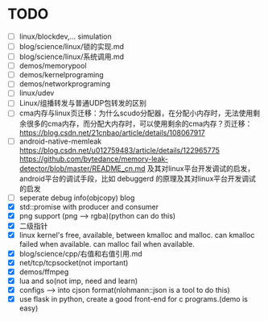 # TODO

- [ ] linux/blockdev,... simulation
- [ ] blog/science/linux/锁的实现.md
- [ ] blog/science/linux/系统调用.md
- [ ] demos/memorypool
- [ ] demos/kernelprograming
- [ ] demos/networkprograming
- [ ] linux/udev
- [ ] Linux/组播转发与普通UDP包转发的区别
- [ ] cma内存与linux页迁移：为什么scudo分配器，在分配小内存时，无法使用剩余很多的cma内存，而分配大内存时，可以使用剩余的cma内存？页迁移：https://blog.csdn.net/21cnbao/article/details/108067917
- [ ] android-native-memleak https://blog.csdn.net/u012759483/article/details/122965775 https://github.com/bytedance/memory-leak-detector/blob/master/README_cn.md 及其对linux平台开发调试的启发，android平台的调试手段，比如 debuggerd 的原理及其对linux平台开发调试的启发
- [ ] seperate debug info(objcopy) blog
- [x] std::promise with producer and consumer
- [x] png support (png --> rgba)(python can do this)
- [x] 二级指针
- [x] linux kernel's free, available, between kmalloc and malloc. can kmalloc failed when available. can malloc fail when available.
- [x] blog/science/cpp/右值和右值引用.md
- [x] net/tcp/tcpsocket(not important)
- [x] demos/ffmpeg
- [x] lua and so(not imp, need and learn)
- [x] configs --> into cjson format(nlohmann::json is a tool to do this)
- [x] use flask in python, create a good front-end for c programs.(demo is easy)